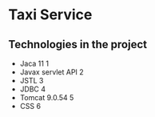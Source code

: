 # Taxi Service
## Technologies in the project
  * Jaca 11 1
  * Javax servlet API 2
  * JSTL 3
  * JDBC 4
  * Tomcat 9.0.54 5
  * CSS 6
